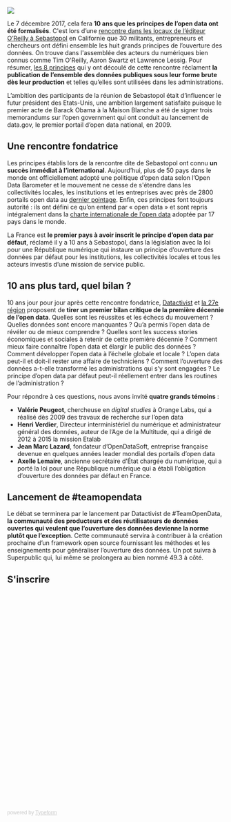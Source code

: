 ![](https://donneesouvertes.files.wordpress.com/2012/04/sebastopol-davidorban-groupe.jpg)

Le 7 décembre 2017, cela fera **10 ans que les principes de l’open data ont été formalisés**. 
C'est lors d’une [rencontre dans les locaux de l’éditeur O’Reilly à Sebastopol](https://donneesouvertes.info/2012/04/30/comment-lopen-data-est-devenu-un-objet-politique/) en Californie que 30 militants, entrepreneurs et chercheurs ont défini ensemble les huit grands principes de l’ouverture des données. On trouve dans l'assemblée des acteurs du numériques bien connus comme Tim O'Reilly, Aaron Swartz et Lawrence Lessig. Pour résumer, [les 8 principes](https://opengovdata.org/) qui y ont découlé de cette rencontre réclament **la publication de l’ensemble des données publiques sous leur forme brute dès leur production** et telles qu’elles sont utilisées dans les administrations. 

L’ambition des participants de la réunion de Sebastopol était d’influencer le futur président des Etats-Unis, une ambition largement satisfaite puisque le premier acte de Barack Obama à la Maison Blanche a été de signer trois memorandums sur l’open government qui ont conduit au lancement de data.gov, le premier portail d’open data national, en 2009. 

## Une rencontre fondatrice

Les principes établis lors de la rencontre dite de Sebastopol ont connu **un succès immédiat à l’international**. Aujourd’hui, plus de 50 pays dans le monde ont officiellement adopté une politique d’open data selon l’Open Data Barometer et le mouvement ne cesse de s'étendre dans les collectivités locales, les institutions et les entreprises avec près de 2800 portails open data au [dernier pointage](https://opendatainception.io/). Enfin, ces principes font toujours autorité : ils ont défini ce qu’on entend par « open data » et sont repris intégralement dans la [charte internationale de l’open data](https://opendatacharter.net/principles-fr/) adoptée par 17 pays dans le monde.  

La France est **le premier pays à avoir inscrit le principe d’open data par défaut**, réclamé il y a 10 ans à Sebastopol, dans la législation avec la loi pour une République numérique qui instaure un principe d’ouverture des données par défaut pour les institutions, les collectivités locales et tous les acteurs investis d’une mission de service public. 

## 10 ans plus tard, quel bilan ?

10 ans jour pour jour après cette rencontre fondatrice, [Datactivist](datactivi.st) et [la 27e région](http://www.la27eregion.fr/) proposent de **tirer un premier bilan critique de la première décennie de l’open data**. Quelles sont les réussites et les échecs du mouvement ? Quelles données sont encore manquantes ? Qu’a permis l’open data de révéler ou de mieux comprendre ? Quelles sont les success stories économiques et sociales à retenir de cette première décennie ?  Comment mieux faire connaître l’open data et élargir le public des données ? Comment développer l’open data à l’échelle globale et locale ? L’open data peut-il et doit-il rester une affaire de techniciens ? Comment l’ouverture des données a-t-elle transformé les administrations qui s’y sont engagées ? Le principe d’open data par défaut peut-il réellement entrer dans les routines de l’administration ? 

Pour répondre à ces questions, nous avons invité **quatre grands témoins** : 
- **Valérie Peugeot**, chercheuse en *digital studies* à Orange Labs, qui a réalisé dès 2009 des travaux de recherche sur l’open data
- **Henri Verdier**, Directeur interministériel du numérique et administrateur général des données, auteur de l’Age de la Multitude, qui a dirigé de 2012 à 2015 la mission Etalab
- **Jean Marc Lazard**, fondateur d’OpenDataSoft, entreprise française devenue en quelques années leader mondial des portails d’open data
- **Axelle Lemaire**, ancienne secrétaire d’État chargée du numérique, qui a porté la loi pour une République numérique qui a établi l’obligation d’ouverture des données par défaut en France.

## Lancement de #teamopendata

Le débat se terminera par le lancement par Datactivist de #TeamOpenData, **la communauté des producteurs et des réutilisateurs de données ouvertes qui veulent que l’ouverture des données devienne la norme plutôt que l’exception**. Cette communauté servira à contribuer à la création prochaine d’un framework open source fournissant les méthodes et les enseignements pour généraliser l’ouverture des données. Un pot suivra à Superpublic qui, lui même se prolongera au bien nommé 49.3 à côté. 


## S'inscrire 
<div class="typeform-widget" data-url="https://datactivist.typeform.com/to/Twz37e" style="width: 100%; height: 500px;" > </div> <script> (function() { var qs,js,q,s,d=document, gi=d.getElementById, ce=d.createElement, gt=d.getElementsByTagName, id="typef_orm", b="https://embed.typeform.com/"; if(!gi.call(d,id)) { js=ce.call(d,"script"); js.id=id; js.src=b+"embed.js"; q=gt.call(d,"script")[0]; q.parentNode.insertBefore(js,q) } })() </script> <div style="font-family: Sans-Serif;font-size: 12px;color: #999;opacity: 0.5; padding-top: 5px;" > powered by <a href="https://www.typeform.com//?utm_campaign=Twz37e&amp;utm_source=typeform.com-3720685-Pro&amp;utm_medium=typeform&amp;utm_content=typeform-embedded-poweredbytypeform&amp;utm_term=FR" style="color: #999" target="_blank">Typeform</a> </div>													
